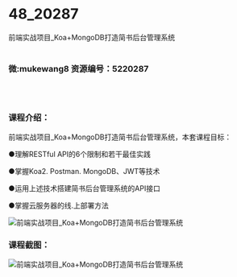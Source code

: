 # 48_20287
前端实战项目_Koa+MongoDB打造简书后台管理系统
<br/></br>
<h3>微:mukewang8 资源编号：5220287</h3>
<br/></br>
<h3>课程介绍：</h3>
<p>前端实战项目_<a title="查看与 Koa 相关的文章" target="_blank">Koa</a>+<a title="查看与 MongoDB 相关的文章" target="_blank">MongoDB</a>打造简书后台管理系统，本套课程目标：</p>
<p>●理解RESTful API的6个限制和若干最佳实践</p>
<p>●掌握<a title="查看与 Koa 相关的文章" target="_blank">Koa</a>2. Postman. MongoDB、JWT等技术</p>
<p>●运用上述技术搭建简书后台管理系统的API接口</p>
<p>●掌握云服务器的线.上部署方法</p>
<p><img src="https://www.ko996.com/wp-content/uploads/img/2021/07/1-4-300x140.png" alt="前端实战项目_Koa+MongoDB打造简书后台管理系统"></p>
<div class="info-desc">
<h3>课程截图：</h3>
<p><img src="https://www.ko996.com/wp-content/uploads/img/2021/07/2-5.png" alt="前端实战项目_Koa+MongoDB打造简书后台管理系统"></p>


			
</div>
